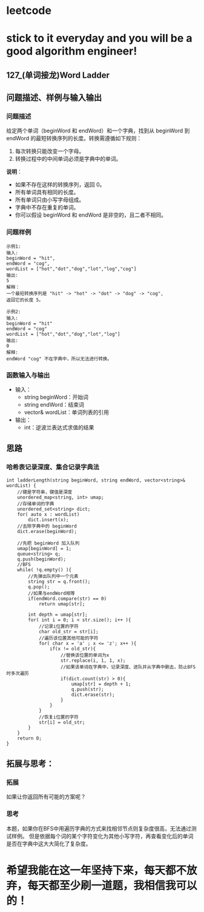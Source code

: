 # leetcode
# stick to it everyday and you will be a good algorithm engineer!
## 127_(单词接龙)Word Ladder
## 问题描述、样例与输入输出

### 问题描述

给定两个单词（beginWord 和 endWord）和一个字典，找到从 beginWord 到 endWord 的最短转换序列的长度。转换需遵循如下规则：

1. 每次转换只能改变一个字母。
2. 转换过程中的中间单词必须是字典中的单词。

__说明__：

* 如果不存在这样的转换序列，返回 0。
* 所有单词具有相同的长度。
* 所有单词只由小写字母组成。
* 字典中不存在重复的单词。
* 你可以假设 beginWord 和 endWord 是非空的，且二者不相同。

### 问题样例

	示例1:
	输入: 
	beginWord = "hit",
	endWord = "cog",
	wordList = ["hot","dot","dog","lot","log","cog"]
	输出: 
	5
	解释：
	一个最短转换序列是 "hit" -> "hot" -> "dot" -> "dog" -> "cog",
    返回它的长度 5。
	
	示例2:
	输入: 
	beginWord = "hit"
	endWord = "cog"
	wordList = ["hot","dot","dog","lot","log"]
	输出: 
	0
	解释: 
	endWord "cog" 不在字典中，所以无法进行转换。
	

### 函数输入与输出

* 输入：
	* string beginWord：开始词
	* string endWord：结束词
	* vector<string>& wordList：单词列表的引用
* 输出：
	* int：逆波兰表达式求值的结果

## 思路	
### 哈希表记录深度、集合记录字典法

	int ladderLength(string beginWord, string endWord, vector<string>& wordList) {
        //键是字符串，键值是深度
        unordered_map<string, int> umap;
        //存储单词的字典
        unordered_set<string> dict;
        for( auto x : wordList)
            dict.insert(x);
        //去除字典中的 beginWord
        dict.erase(beginWord);
        
        //先把 beginWord 加入队列
        umap[beginWord] = 1;
        queue<string> q;
        q.push(beginWord);
        //BFS
        while( !q.empty() ){
            //先弹出队列中一个元素
            string str = q.front();
            q.pop();
            //如果与endWord相等
            if(endWord.compare(str) == 0)
                return umap[str];
            
            int depth = umap[str];
            for( int i = 0; i < str.size(); i++ ){
                //记录i位置的字符
                char old_str = str[i];
                //遍历该位置其他可能的字符
                for( char x = 'a' ; x <= 'z'; x++ ){
                    if(x != old_str){
                        //替换该位置的单词为x
                        str.replace(i, 1, 1, x);
                        //如果该单词在字典中，记录深度、进队并从字典中删去，防止BFS时多次遍历
                        if(dict.count(str) > 0){
                            umap[str] = depth + 1;
                            q.push(str);
                            dict.erase(str);
                        }
                    }
                }
                //恢复i位置的字符
                str[i] = old_str;
            }
        }
        return 0;
    }
		

 
## 拓展与思考：
### 拓展
如果让你返回所有可能的方案呢？
### 思考
本题，如果你在BFS中用遍历字典的方式来找相邻节点则复杂度很高，无法通过测试样例。
但是依据每个词的某个字符变化为其他小写字符，再查看变化后的单词是否在字典中这大大简化了复杂度。
	  
# 希望我能在这一年坚持下来，每天都不放弃，每天都至少刷一道题，我相信我可以的！
